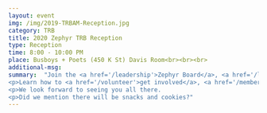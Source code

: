 ```yaml
---
layout: event
img: /img/2019-TRBAM-Reception.jpg
category: TRB
title: 2020 Zephyr TRB Reception
type: Reception
time: 8:00 - 10:00 PM
place: Busboys + Poets (450 K St) Davis Room<br><br><br>
additional-msg:
summary:  "Join the <a href='/leadership'>Zephyr Board</a>, <a href='/leadership'>Instigators</a>, and the travel analysis community for a festive evening celebrating our 2020 Agenda and the Zephie Award winners.
<p>Learn how to <a href='/volunteer'>get involved</a>, <a href='/membership'>become a member</a>, and voice your opinion and needs.
<p>We look forward to seeing you all there.
<p>Did we mention there will be snacks and cookies?"
---
```

